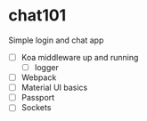 # chat101
Simple login and chat app
- [ ] Koa middleware up and running
  - [ ] logger
- [ ] Webpack
- [ ] Material UI basics
- [ ] Passport
- [ ] Sockets
